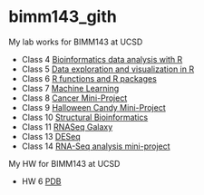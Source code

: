 # bimm143_gith

My lab works for BIMM143 at UCSD

- Class 4 [Bioinformatics data analysis with R](https://github.com/lit002/bimm143_gith/blob/main/Class04/Class04.Rproj)
- Class 5 [Data exploration and visualization in R](https://github.com/lit002/bimm143_gith/blob/main/class05/Class05.pdf)
- Class 6 [R functions and R packages](https://github.com/lit002/bimm143_gith/blob/main/Class06/Class-6.pdf)
- Class 7 [Machine Learning]()
- Class 8 [Cancer Mini-Project]()
- Class 9 [Halloween Candy Mini-Project]()
- Class 10 [Structural Bioinformatics ]()
- Class 11 [RNASeq Galaxy]()
- Class 13 [DESeq]()
- Class 14 [RNA-Seq analysis mini-project]()

My HW for BIMM143 at UCSD
- HW 6 [PDB](https://github.com/lit002/bimm143_gith/blob/main/Class06/Class06-HW-Q6.pdf)
